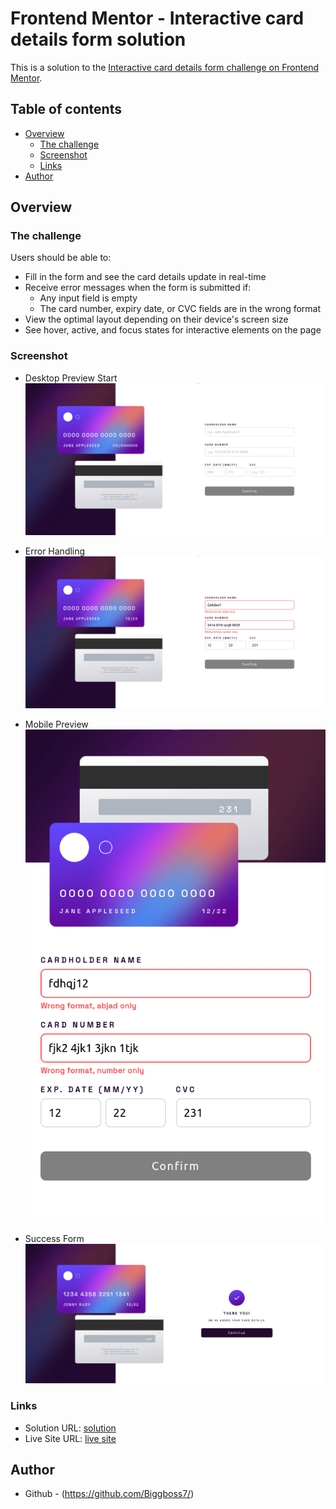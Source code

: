 # Frontend Mentor - Interactive card details form solution

This is a solution to the [Interactive card details form challenge on Frontend Mentor](https://www.frontendmentor.io/challenges/interactive-card-details-form-XpS8cKZDWw).

## Table of contents

- [Overview](#overview)
  - [The challenge](#the-challenge)
  - [Screenshot](#screenshot)
  - [Links](#links)
- [Author](#author)

## Overview

### The challenge

Users should be able to:

- Fill in the form and see the card details update in real-time
- Receive error messages when the form is submitted if:
  - Any input field is empty
  - The card number, expiry date, or CVC fields are in the wrong format
- View the optimal layout depending on their device's screen size
- See hover, active, and focus states for interactive elements on the page

### Screenshot

- Desktop Preview Start \
  ![desktop-preview-start](./desktop-preview-start-page.png)

- Error Handling \
  ![errror-handling](./error-handling.png)

- Mobile Preview \
  ![mobile-preview](./mobile-preview.png)

- Success Form \
  ![success-form](./success.png)

### Links

- Solution URL: [solution](https://github.com/Biggboss7/Credit-Card)
- Live Site URL: [live site](https://fascinating-snickerdoodle-28f248.netlify.app)

## Author
- Github - (https://github.com/Biggboss7/)
